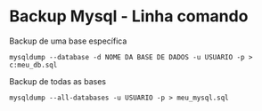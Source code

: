 # Backup Mysql - Linha comando


Backup de uma base específica

```shell
mysqldump --database -d NOME DA BASE DE DADOS -u USUARIO -p > c:meu_db.sql
```

Backup de todas as bases

```shell
mysqldump --all-databases -u USUARIO -p > meu_mysql.sql
```

